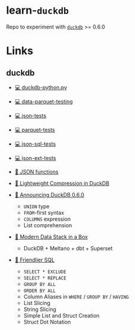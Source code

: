 # learn-`duckdb`
Repo to experiment with [`duckdb`](https://github.com/duckdb/duckdb) >= 0.6.0

# Links
## duckdb
* [:computer: duckdb-python.py](https://github.com/duckdb/duckdb/blob/master/examples/python/duckdb-python.py)
* [:computer: data-parquet-testing](https://github.com/duckdb/duckdb/blob/master/data/parquet-testing)
* [:computer: json-tests](https://github.com/duckdb/duckdb/tree/a7493fec044a3d652389039fc942a3d331cf2c16/test/sql/json)
* [:computer: parquet-tests](https://github.com/duckdb/duckdb/tree/master/test/parquet)
* [:computer: json-sql-tests](
https://github.com/duckdb/duckdb/tree/master/test/sql/json)
* [:computer: json-ext-tests](https://github.com/duckdb/duckdb/blob/master/tools/pythonpkg/tests/extensions/json/test_read_json.py)



* [:scroll: JSON functions](https://duckdb.org/docs/extensions/json)
* [:scroll: Lightweight Compression in DuckDB](https://duckdb.org/2022/10/28/lightweight-compression.html)
* [:scroll: Announcing DuckDB 0.6.0](https://duckdb.org/2022/11/14/announcing-duckdb-060.html)
  * `UNION` type
  * `FROM`-first syntax
  * `COLUMNS` expression
  * List comprehension
* [:scroll: Modern Data Stack in a Box](https://duckdb.org/2022/10/12/modern-data-stack-in-a-box.html)
  * DuckDB + Meltano + dbt + Superset
* [:scroll: Friendlier SQL](https://duckdb.org/2022/05/04/friendlier-sql.html)
  * `SELECT * EXCLUDE` 
  * `SELECT * REPLACE`
  * `GROUP BY ALL`
  * `ORDER BY ALL`
  * Column Aliases in `WHERE` / `GROUP BY` / `HAVING`
  * List Slicing
  * String Slicing
  * Simple List and Struct Creation
  * Struct Dot Notation
